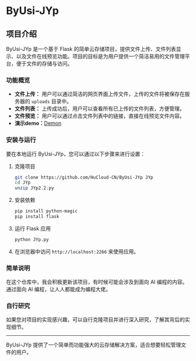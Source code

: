 # ByUsi-JYp

## 项目介绍

ByUsi-JYp 是一个基于 Flask 的简单云存储项目，提供文件上传、文件列表显示、以及文件在线预览功能。项目的目标是为用户提供一个简洁易用的文件管理平台，便于文件的存储与访问。

### 功能概览

- **文件上传：** 用户可以通过简洁的网页界面上传文件，上传的文件将被保存在服务器的 `uploads` 目录中。
- **文件列表：** 上传成功后，用户可以查看所有已上传的文件列表，方便管理。
- **文件预览：** 用户可以通过点击文件列表中的链接，直接在线预览文件内容。
- **演示demo：**[Demon](https://juy.hucl.link/)

### 安装与运行

要在本地运行 ByUsi-JYp，您可以通过以下步骤来进行设置：

1. 克隆项目
    ```sh
    git clone https://github.com/HuCloud-CN/ByUsi-JYp JYp
    cd JYp
    unzip JYp2.2.py
    ```

3. 安装依赖
   ```sh
   pip install python-magic
   pip install flask
   ```

4. 运行 Flask 应用
    ```sh
    python JYp.py
    ```

3. 在浏览器中访问 `http://localhost:2266` 来使用应用。

### 简单说明

在这个仓库中，我会积极更新该项目，有时候可能会涉及到面向 AI 编程的内容。通过面向 AI 编程，让人人都能成为编程大佬。

### 自行研究

如果您对项目的实现感兴趣，可以自行克隆项目并进行深入研究，了解其背后的实现细节。

---

ByUsi-JYp 提供了一个简单而功能强大的云存储解决方案，适合想要轻松管理文件的用户。
